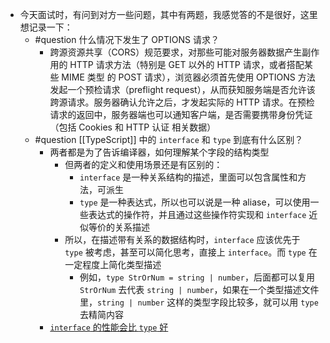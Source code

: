 - 今天面试时，有问到对方一些问题，其中有两题，我感觉答的不是很好，这里想记录一下：
	- #question 什么情况下发生了 OPTIONS 请求？
		- 跨源资源共享（CORS）规范要求，对那些可能对服务器数据产生副作用的 HTTP 请求方法（特别是 GET 以外的 HTTP 请求，或者搭配某些 MIME 类型 的 POST 请求），浏览器必须首先使用 OPTIONS 方法发起一个预检请求（preflight request），从而获知服务端是否允许该跨源请求。服务器确认允许之后，才发起实际的 HTTP 请求。在预检请求的返回中，服务器端也可以通知客户端，是否需要携带身份凭证（包括 Cookies 和 HTTP 认证 相关数据）
	- #question [[TypeScript]] 中的 `interface` 和 `type` 到底有什么区别？
		- 两者都是为了告诉编译器，如何理解某个字段的结构类型
			- 但两者的定义和使用场景还是有区别的：
				- `interface` 是一种关系结构的描述，里面可以包含属性和方法，可派生
				- `type` 是一种表达式，所以也可以说是一种 aliase，可以使用一些表达式的操作符，并且通过这些操作符实现和 `interface` 近似等价的关系描述
			- 所以，在描述带有关系的数据结构时，`interface` 应该优先于 `type` 被考虑，甚至可以简化思考，直接上 `interface`。而 `type` 在一定程度上简化类型描述
				- 例如，`type StrOrNum = string | number`，后面都可以复用 `StrOrNum` 去代表 `string | number`，如果在一个类型描述文件里，`string | number` 这样的类型字段比较多，就可以用 `type` 去精简内容
		- [`interface` 的性能会比 `type` 好](https://github.com/microsoft/TypeScript/wiki/Performance#preferring-interfaces-over-intersections)